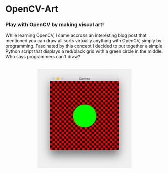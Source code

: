# OpenCV-Art
### Play with OpenCV by making visual art!

While learning OpenCV, I came accross an interesting blog post that mentioned you can draw all sorts
virtually anything with OpenCV, simply by programming. Fascinated by this concept I decided to put 
together a simple Python script that displays a red/black grid with a green circle in the middle.
Who says programmers can't draw? 

<p align="center">
   <br>
   <img src="drawing_example.jpg" width="300">
</p>
